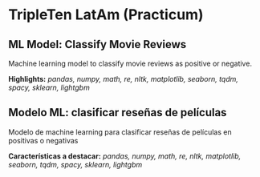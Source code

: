 # TripleTen LatAm (Practicum)

## ML Model: Classify Movie Reviews

Machine learning model to classify movie reviews as positive or negative.

**Highlights:** *pandas, numpy, math, re, nltk, matplotlib, seaborn, tqdm, spacy, sklearn, lightgbm*

## Modelo ML: clasificar reseñas de películas

Modelo de machine learning para clasificar reseñas de películas en positivas o negativas

**Características a destacar:** *pandas, numpy, math, re, nltk, matplotlib, seaborn, tqdm, spacy, sklearn, lightgbm*


